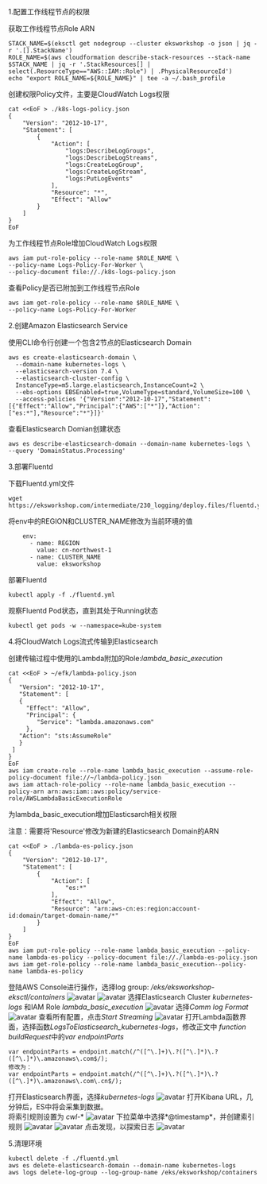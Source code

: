 1.配置工作线程节点的权限

获取工作线程节点Role ARN

```
STACK_NAME=$(eksctl get nodegroup --cluster eksworkshop -o json | jq -r '.[].StackName')
ROLE_NAME=$(aws cloudformation describe-stack-resources --stack-name $STACK_NAME | jq -r '.StackResources[] | select(.ResourceType=="AWS::IAM::Role") | .PhysicalResourceId')
echo "export ROLE_NAME=${ROLE_NAME}" | tee -a ~/.bash_profile
```
创建权限Policy文件，主要是CloudWatch Logs权限

```
cat <<EoF > ./k8s-logs-policy.json
{
    "Version": "2012-10-17",
    "Statement": [
        {
            "Action": [
                "logs:DescribeLogGroups",
                "logs:DescribeLogStreams",
                "logs:CreateLogGroup",
                "logs:CreateLogStream",
                "logs:PutLogEvents"
            ],
            "Resource": "*",
            "Effect": "Allow"
        }
    ]
}
EoF
```
为工作线程节点Role增加CloudWatch Logs权限

```
aws iam put-role-policy --role-name $ROLE_NAME \
--policy-name Logs-Policy-For-Worker \
--policy-document file://./k8s-logs-policy.json
```

查看Policy是否已附加到工作线程节点Role

```
aws iam get-role-policy --role-name $ROLE_NAME \
--policy-name Logs-Policy-For-Worker
```
2.创建Amazon Elasticsearch Service

使用CLI命令行创建一个包含2节点的Elasticsearch Domain

```
aws es create-elasticsearch-domain \
  --domain-name kubernetes-logs \
  --elasticsearch-version 7.4 \
  --elasticsearch-cluster-config \
  InstanceType=m5.large.elasticsearch,InstanceCount=2 \
  --ebs-options EBSEnabled=true,VolumeType=standard,VolumeSize=100 \
  --access-policies '{"Version":"2012-10-17","Statement":[{"Effect":"Allow","Principal":{"AWS":["*"]},"Action":["es:*"],"Resource":"*"}]}'
```
查看Elasticsearch Domian创建状态

```
aws es describe-elasticsearch-domain --domain-name kubernetes-logs \
--query 'DomainStatus.Processing'
```

3.部署Fluentd

下载Fluentd.yml文件

```
wget https://eksworkshop.com/intermediate/230_logging/deploy.files/fluentd.yml
```
将env中的REGION和CLUSTER_NAME修改为当前环境的值

```
    env:
      - name: REGION
        value: cn-northwest-1
      - name: CLUSTER_NAME
        value: eksworkshop
```
部署Fluentd

```
kubectl apply -f ./fluentd.yml
```
观察Fluentd Pod状态，直到其处于Running状态

```
kubectl get pods -w --namespace=kube-system
```
4.将CloudWatch Logs流式传输到Elasticsearch

创建传输过程中使用的Lambda附加的Role:*lambda_basic\_execution*

```
cat <<EoF > ~/efk/lambda-policy.json
{
   "Version": "2012-10-17",
   "Statement": [
   {
     "Effect": "Allow",
     "Principal": {
        "Service": "lambda.amazonaws.com"
     },
   "Action": "sts:AssumeRole"
   }
 ]
}
EoF
aws iam create-role --role-name lambda_basic_execution --assume-role-policy-document file://~/lambda-policy.json
aws iam attach-role-policy --role-name lambda_basic_execution --policy-arn arn:aws:iam::aws:policy/service-role/AWSLambdaBasicExecutionRole
```
为lambda_basic_execution增加Elasticsarch相关权限

注意：需要将'Resource'修改为新建的Elasticsearch Domain的ARN

```
cat <<EoF > ./lambda-es-policy.json
{
    "Version": "2012-10-17",
    "Statement": [
        {
            "Action": [
                "es:*"
            ],
            "Effect": "Allow",
            "Resource": "arn:aws-cn:es:region:account-id:domain/target-domain-name/*"
        }
    ]
}
EoF
aws iam put-role-policy --role-name lambda_basic_execution --policy-name lambda-es-policy --policy-document file://./lambda-es-policy.json
aws iam get-role-policy --role-name lambda_basic_execution--policy-name lambda-es-policy
```

登陆AWS Console进行操作，选择log group: */eks/eksworkshop-eksctl/containers*
![avatar](https://github.com/toreydai/eks-workshop-greater-china/blob/master/china/2020_EKS_Launch_Workshop/media/Pictures/efk1.png)
![avatar](https://github.com/toreydai/eks-workshop-greater-china/blob/master/china/2020_EKS_Launch_Workshop/media/Pictures/efk2.png)
选择Elasticsearch Cluster *kubernetes-logs* 和IAM Role *lambda_basic\_execution*
![avatar](https://github.com/toreydai/eks-workshop-greater-china/blob/master/china/2020_EKS_Launch_Workshop/media/Pictures/efk3.png)
选择*Comm log Format*
![avatar](https://github.com/toreydai/eks-workshop-greater-china/blob/master/china/2020_EKS_Launch_Workshop/media/Pictures/efk4.png)
查看所有配置，点击*Start Streaming*
![avatar](https://github.com/toreydai/eks-workshop-greater-china/blob/master/china/2020_EKS_Launch_Workshop/media/Pictures/efk5.png)
打开Lambda函数界面，选择函数*LogsToElasticsearch_kubernetes-logs*，修改正文中
*function buildRequest*中的*var endpointParts*

```
var endpointParts = endpoint.match(/^([^\.]+)\.?([^\.]*)\.?([^\.]*)\.amazonaws\.com$/);
修改为：
var endpointParts = endpoint.match(/^([^\.]+)\.?([^\.]*)\.?([^\.]*)\.amazonaws\.com\.cn$/);

```
打开Elasticsearch界面，选择*kubernetes-logs*
![avatar](https://github.com/toreydai/eks-workshop-greater-china/blob/master/china/2020_EKS_Launch_Workshop/media/Pictures/efk6.png)
打开Kibana URL，几分钟后，ES中将会采集到数据。
<br>将索引规则设置为 *cwl-**
![avatar](https://github.com/toreydai/eks-workshop-greater-china/blob/master/china/2020_EKS_Launch_Workshop/media/Pictures/efk7.png)
下拉菜单中选择*@timestamp*，并创建索引规则
![avatar](https://github.com/toreydai/eks-workshop-greater-china/blob/master/china/2020_EKS_Launch_Workshop/media/Pictures/efk8.png)
![avatar](https://github.com/toreydai/eks-workshop-greater-china/blob/master/china/2020_EKS_Launch_Workshop/media/Pictures/efk9.png)
点击发现，以探索日志
![avatar](https://github.com/toreydai/eks-workshop-greater-china/blob/master/china/2020_EKS_Launch_Workshop/media/Pictures/efk10.png)

5.清理环境
```
kubectl delete -f ./fluentd.yml
aws es delete-elasticsearch-domain --domain-name kubernetes-logs
aws logs delete-log-group --log-group-name /eks/eksworkshop/containers
```





